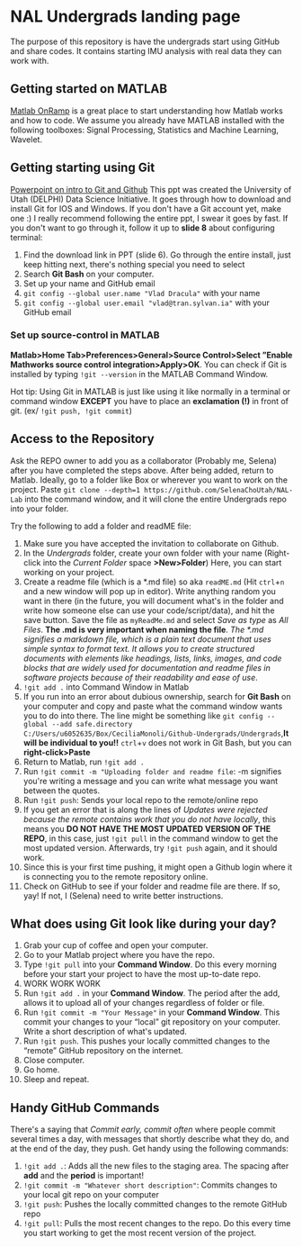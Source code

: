 # NAL Undergrads landing page

The purpose of this repository is have the undergrads start using GitHub 
and share codes. It contains starting IMU analysis with real data they can
work with. 

## Getting started on MATLAB
[Matlab OnRamp](https://matlabacademy.mathworks.com/details/matlab-onramp/gettingstarted)
is a great place to start understanding how Matlab works and how to code. We assume you 
already have MATLAB installed with the following toolboxes: Signal Processing, Statistics and
Machine Learning, Wavelet.

## Getting starting using Git
[Powerpoint on intro to Git and Github](https://tinyurl.com/git-slides-swc)
This ppt was created the University of Utah (DELPHI) Data Science Initiative. It
goes through how to download and install Git for IOS and Windows. If you don't have a Git 
account yet, make one :) I really recommend following the entire ppt, I swear it goes by fast. If 
you don't want to go through it, follow it up to **slide 8** about configuring terminal: 
   1. Find the download link in PPT (slide 6). Go through the entire install, just keep hitting next, there's nothing special you need to select
   2. Search **Git Bash** on your computer.
   3. Set up your name and GitHub email
   4. `git config --global user.name "Vlad Dracula"` with your name
   5. `git config --global user.email "vlad@tran.sylvan.ia"` with your GitHub email 

### Set up source-control in MATLAB
**Matlab>Home Tab>Preferences>General>Source Control>Select ”Enable Mathworks source control integration>Apply>OK**. You can check if Git is 
installed by typing `!git --version` in the MATLAB Command Window.

Hot tip: Using Git in MATLAB is just like using it like normally in a terminal or command window
**EXCEPT** you have to place an **exclamation (!)** in front of git. (ex/ `!git push, !git commit`)

## Access to the Repository
Ask the REPO owner to add you as a collaborator (Probably me, Selena) after you have completed the steps above. 
After being added, return to Matlab. Ideally, go to a folder like Box or wherever you want to work on the 
project. Paste `git clone --depth=1 https://github.com/SelenaChoUtah/NAL-Lab` into the command window, and it
will clone the entire Undergrads repo into your folder. 

Try the following to add a folder and readME file:

1. Make sure you have accepted the invitation to collaborate on Github.
2. In the _Undergrads_ folder, create your own folder with your name (Right-click into the _Current Folder_ space **>New>Folder**) Here, you can start working on your project.
3. Create a readme file (which is a *.md file) so aka `readME.md` (Hit `ctrl`+`n` and a new window will pop up in editor). Write anything random you want in there (in the future, you will document what's in the folder and write how someone else can use your code/script/data), and hit the save button. Save the file as `myReadMe.md` and select _Save as type_ as _All Files_. **The .md is very important when naming the file**. _The *.md signifies a markdown file, which is a plain text document that uses simple syntax to format text. It allows you to create structured documents with elements like headings, lists, links, images, and code blocks that are widely used for documentation and readme files in software projects because of their readability and ease of use_.
4. `!git add .` into Command Window in Matlab
5. If you run into an error about dubious ownership, search for **Git Bash** on your computer and copy and paste what the command window wants you to do into there. The line might be something like `git config --global --add safe.directory C:/Users/u6052635/Box/CeciliaMonoli/Github-Undergrads/Undergrads`,**It will be individual to you!!** `ctrl`+`v` does not work in Git Bash, but you can **right-click>Paste**
6. Return to Matlab, run `!git add .`
7. Run `!git commit -m "Uploading folder and readme file`: -m signifies you're writing a message and you can write what message you want between the quotes. 
8. Run `!git push`: Sends your local repo to the remote/online repo
9. If you get an error that is along the lines of  _Updates were rejected because the remote contains work that you do not have locally_, this means you **DO NOT HAVE THE MOST UPDATED VERSION OF THE REPO**, in this case, just `!git pull` in the command window to get the most updated version. Afterwards, try `!git push` again, and it should work. 
10. Since this is your first time pushing, it might open a Github login where it is connecting you to the remote repository online.
11. Check on GitHub to see if your folder and readme file are there. If so, yay! If not, I (Selena) need to write better instructions.


## What does using Git look like during your day?
1. Grab your cup of coffee and open your computer.
2. Go to your Matlab project where you have the repo.
3. Type `!git pull` into your **Command Window**. Do this every morning before your start your project to have the most up-to-date repo.
4. WORK WORK WORK
5. Run `!git add .` in your **Command Window**. The period after the add, allows it to upload all of your changes regardless of folder or file.
6. Run `!git commit -m "Your Message"` in your **Command Window**. This commit your changes to your “local” git repository on your computer. Write a short description of what's updated.
7. Run `!git push`. This pushes your locally committed changes to the “remote” GitHub repository on the internet.
8. Close computer.
9. Go home.
10. Sleep and repeat.


## Handy GitHub Commands
There's a saying that *Commit early, commit often* where people commit several times a day, with messages that shortly describe what they do, and at the end of the day, they push. 
Get handy using the following commands:
1. `!git add .`: Adds all the new files to the staging area. The spacing after **add** and the **period** is important!
2. `!git commit -m "Whatever short description"`: Commits changes to your local git repo on your computer
3. `!git push`: Pushes the locally committed changes to the remote GitHub repo
4. `!git pull`: Pulls the most recent changes to the repo. Do this every time you start working to get the most recent version of the project.





   










